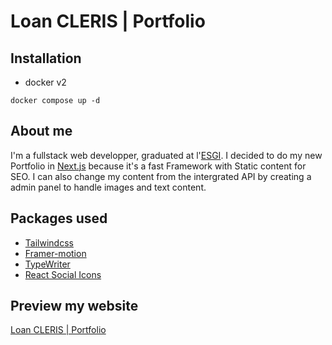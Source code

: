  # Loan CLERIS | Portfolio

## Installation 
- docker v2
```
docker compose up -d 
```

## About me 
I'm a fullstack web developper, graduated at l'[ESGI](https://www.esgi.fr/). 
I decided to do my new Portfolio in [Next.js](https://nextjs.org/) because it's a fast Framework with Static content for SEO. I can also change my content from the intergrated API by creating a admin panel to handle images and text content. 

## Packages used

- [Tailwindcss](https://tailwindcss.com/)
- [Framer-motion](https://www.npmjs.com/package/framer-motion)
- [TypeWriter](https://www.npmjs.com/package/react-simple-typewriter)
- [React Social Icons](https://www.npmjs.com/package/react-social-icons)

## Preview my website 

[Loan CLERIS | Portfolio](https://loan-cleris.com)